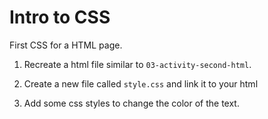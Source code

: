 # Intro to CSS

First CSS for a HTML page.

1. Recreate a html file similar to `03-activity-second-html`.

2. Create a new file called `style.css` and link it to your html

3. Add some css styles to change the color of the text.